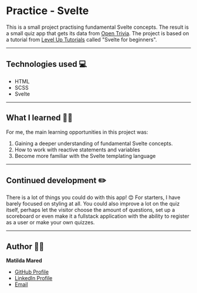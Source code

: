 # Practice - Svelte

This is a small project practising fundamental Svelte concepts. The result is a small quiz app that gets its data from [Open Trivia](https://opentdb.com/). The project is based on a tutorial from [Level Up Tutorials](https://leveluptutorials.com/tutorials) called "Svelte for beginners".

---

## Technologies used 💻

-   HTML
-   SCSS
-   Svelte

---

## What I learned 👩‍🎓

For me, the main learning opportunities in this project was:

1. Gaining a deeper understanding of fundamental Svelte concepts.
2. How to work with reactive statements and variables
3. Become more familiar with the Svelte templating language

---

## Continued development ✏️

There is a lot of things you could do with this app! 😊 For starters, I have barely focused on styling at all. You could also improve a lot on the quiz itself, perhaps let the visitor choose the amount of questions, set up a scoreboard or even make it a fullstack application with the ability to register as a user or make your own quizzes.

---

## Author 👩‍💻

**Matilda Mared**

-   [GitHub Profile](https://github.com/MatildaMared "MatildaMared")
-   [LinkedIn Profile](https://www.linkedin.com/in/matilda-mared "MatildaMared")
-   [Email](mailto:matildamared@live.se?subject=Hi "Hi!")
